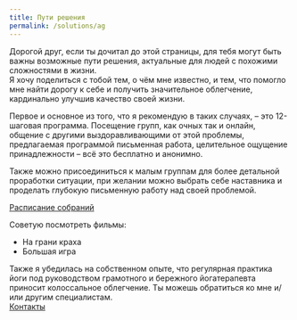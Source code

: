 ```yaml
---
title: Пути решения
permalink: /solutions/ag
---
```

Дорогой друг, если ты дочитал до этой страницы, для тебя могут быть важны возможные пути решения, актуальные для людей с похожими сложностями в жизни.  
Я хочу поделиться с тобой тем, о чём мне известно, и тем, что помогло мне найти дорогу к себе и получить значительное облегчение, кардинально улучшив качество своей жизни.

Первое и основное из того, что я рекомендую в таких случаях, – это 12-шаговая программа.
Посещение групп, как очных так и онлайн, общение с другими выздоравливающими от этой проблемы, предлагаемая программой письменная работа, целительное ощущение принадлежности – всё это бесплатно и анонимно.

Также можно присоединиться к малым группам для более детальной проработки ситуации, при желании можно выбрать себе наставника и проделать глубокую письменную работу над своей проблемой.

[Расписание собраний](http://gamblersanonymous.ru/index.php?option=com_content&task=view&id=43&Itemid=139)
 
Советую посмотреть фильмы:
- На грани краха
- Большая игра

Также я убедилась на собственном опыте, что регулярная практика йоги под руководством грамотного и бережного йогатерапевта приносит колоссальное облегчение. Ты можешь обратиться ко мне и/или другим специалистам.  
[Контакты](/contacts)